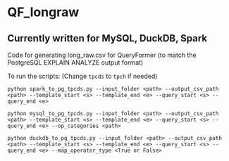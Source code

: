 # QF_longraw
## Currently written for MySQL, DuckDB, Spark
Code for generating long_raw.csv for QueryFormer (to match the PostgreSQL EXPLAIN ANALYZE output format)

To run the scripts: (Change  `tpcds` to `tpch` if needed)

`python spark_to_pg_tpcds.py --input_folder <path> --output_csv_path <path> --template_start <s> --template_end <e> --query_start <s> --query_end <e>`

`python mysql_to_pg_tpcds.py --input_folder <path> --output_csv_path <path> --template_start <s> --template_end <e> --query_start <s> --query_end <e> --op_categories <path> `

`python duckdb_to_pg_tpcds.py --input_folder <path> --output_csv_path <path> --template_start <s> --template_end <e> --query_start <s> --query_end <e> --map_operator_type <True or False>`
